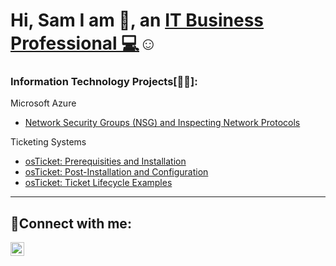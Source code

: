 <h1>Hi, Sam I am 👋, an <a href="https://www.linkedin.com/in/samuel-hintz/" target="_blank">IT Business Professional 💻</a>☺</h1>

<head>
  <link rel='stylesheet' href='https://cdnjs.cloudflare.com/ajax/libs/font-awesome/4.7.0/css/font-awesome.min.css'></head>

<h3>Information Technology Projects[👨‍💻]:</h3>
 <p>Microsoft Azure</p>
  <ul>
    <li><a href="https://github.com/SamEshaia/Azure-Compute-and-Networking">Network Security Groups (NSG) and Inspecting Network Protocols</a></li>
  </ul>
 <p>Ticketing Systems</p>
  <ul>
    <li><a href="https://github.com/SamEshaia/Ticketing-Systems">osTicket: Prerequisities and Installation</a></li>
    <li><a href="https://github.com/SamEshaia/Ticketing-Systems#osticket-post-installation-setup">osTicket: Post-Installation and Configuration</a></li>
    <li><a href="https://github.com/SamEshaia/Ticketing-Systems#tickets-and-ticket-lifecycle">osTicket: Ticket Lifecycle Examples</a></li>
  </ul>
<hr></hr> 
<h2>🤳Connect with me:</h2>


[<img align="left" alt="Josh | LinkedIn" width="22px" src="https://cdn.jsdelivr.net/npm/simple-icons@v3/icons/linkedin.svg" />][linkedin]


[linkedin]: https://www.linkedin.com/in/samuel-hintz
<!-- 
- <b>osTicket (Help Desk Ticketing System)</b>
  - [osTicket: Prerequisites and Installation](https://github.com/joshmadakorcc/osticket-prereqs)
  - [osTicket: Post-Installation Configuration](https://github.com/joshmadakorcc/post-install-config)
  - [osTicket: Ticket Lifecycle Examples](https://github.com/joshmadakorcc/ticket-lifecycle)
- <b>Microsoft Azure</b>
  - [Configuring On-premises Active Directory within Azure VMs](https://github.com/joshmadakorcc/configure-ad)
  - [Network Security Groups (NSGs) and Inspecting Network Protocols](https://github.com/joshmadakorcc/azure-network-protocols)

<h2>🤳Connect with me:</h2>

[<img align="left" alt="Josh | Twitter" width="22px" src="https://cdn.jsdelivr.net/npm/simple-icons@v3/icons/twitter.svg" />][twitter]
[<img align="left" alt="Josh | LinkedIn" width="22px" src="https://cdn.jsdelivr.net/npm/simple-icons@v3/icons/linkedin.svg" />][linkedin]
[<img align="left" alt="Josh | Instagram" width="22px" src="https://cdn.jsdelivr.net/npm/simple-icons@v3/icons/instagram.svg" />][instagram]

[twitter]: https://twitter.com/Josh
[instagram]: https://www.instagram.com/Josh
[linkedin]: https://linkedin.com/in/Josh 
--!>
<!--
**Pizzaboi64/Pizzaboi64** is a ✨ _special_ ✨ repository because its `README.md` (this file) appears on your GitHub profile.

Here are some ideas to get you started:

- 🔭 I’m currently working on ...
- 🌱 I’m currently learning ...
- 👯 I’m looking to collaborate on ...
- 🤔 I’m looking for help with ...
- 💬 Ask me about ...
- 📫 How to reach me: ...
- 😄 Pronouns: ...
- ⚡ Fun fact: ...
-->
